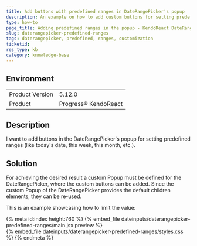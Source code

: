 ```yaml
---
title: Add buttons with predefined ranges in DateRangePicker's popup
description: An example on how to add custom buttons for setting predefined ranges in the DateRangePicker
type: how-to
page_title: Adding predefined ranges in the popup - KendoReact DateRangePicker
slug: daterangepicker-predefined-ranges
tags: daterangepicker, predefined, ranges, customization
ticketid: 
res_type: kb
category: knowledge-base
---
```


## Environment
<table>
    <tbody>
	    <tr> 
	    	<td>Product Version</td>
	    	<td>5.12.0</td>
	    </tr>
	    <tr>
	    	<td>Product</td>
	    	<td>Progress® KendoReact</td>
	    </tr>
    </tbody>
</table>


## Description
I want to add buttons in the DateRangePicker's popup for setting predefined ranges (like today's date, this week, this month, etc.).


## Solution
For achieving the desired result a custom Popup must be defined for the DateRangePicker, where the custom buttons can be added. Since the custom Popup of the DateRangePicker provides the default children elements, they can be re-used.

This is an example showcasing how to limit the value:
 
{% meta id:index height:760 %}
{% embed_file dateinputs/daterangepicker-predefined-ranges/main.jsx preview %}  
{% embed_file dateinputs/daterangepicker-predefined-ranges/styles.css  %} 
{% endmeta %}
